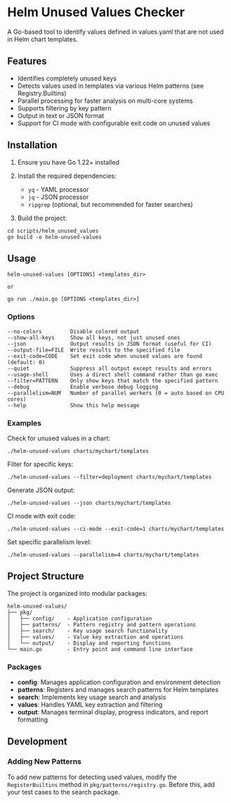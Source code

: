 # Helm Unused Values Checker

A Go-based tool to identify values defined in values.yaml that are not used in Helm chart templates.

## Features

- Identifies completely unused keys
- Detects values used in templates via various Helm patterns (see Registry.Builtins)
- Parallel processing for faster analysis on multi-core systems
- Supports filtering by key pattern
- Output in text or JSON format
- Support for CI mode with configurable exit code on unused values

## Installation

1. Ensure you have Go 1.22+ installed
2. Install the required dependencies:
   - `yq` - YAML processor
   - `jq` - JSON processor
   - `ripgrep` (optional, but recommended for faster searches)

3. Build the project:
```
cd scripts/helm_unused_values
go build -o helm-unused-values
```

## Usage

```
helm-unused-values [OPTIONS] <templates_dir>

or

go run ./main.go [OPTIONS <templates_dir>]
```

### Options

```
--no-colors         Disable colored output
--show-all-keys     Show all keys, not just unused ones
--json              Output results in JSON format (useful for CI)
--output-file=FILE  Write results to the specified file
--exit-code=CODE    Set exit code when unused values are found (default: 0)
--quiet             Suppress all output except results and errors
--usage-shell       Uses a direct shell command rather than go exec
--filter=PATTERN    Only show keys that match the specified pattern
--debug             Enable verbose debug logging
--parallelism=NUM   Number of parallel workers (0 = auto based on CPU cores)
--help              Show this help message
```

### Examples

Check for unused values in a chart:
```
./helm-unused-values charts/mychart/templates
```

Filter for specific keys:
```
./helm-unused-values --filter=deployment charts/mychart/templates
```

Generate JSON output:
```
./helm-unused-values --json charts/mychart/templates
```

CI mode with exit code:
```
./helm-unused-values --ci-mode --exit-code=1 charts/mychart/templates
```

Set specific parallelism level:
```
./helm-unused-values --parallelism=4 charts/mychart/templates
```

## Project Structure

The project is organized into modular packages:

```
helm-unused-values/
├── pkg/
│   ├── config/    - Application configuration
│   ├── patterns/  - Pattern registry and pattern operations
│   ├── search/    - Key usage search functionality
│   ├── values/    - Value key extraction and operations
│   └── output/    - Display and reporting functions
└── main.go        - Entry point and command line interface
```

### Packages

- **config**: Manages application configuration and environment detection
- **patterns**: Registers and manages search patterns for Helm templates
- **search**: Implements key usage search and analysis
- **values**: Handles YAML key extraction and filtering
- **output**: Manages terminal display, progress indicators, and report formatting

## Development

### Adding New Patterns

To add new patterns for detecting used values, modify the `RegisterBuiltins` method in `pkg/patterns/registry.go`. Before this, add your test cases to the search package.